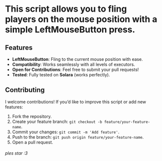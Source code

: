 # This script allows you to fling players on the mouse position with a simple **LeftMouseButton** press. 

## Features
- **LeftMouseButton**: Fling to the current mouse position with ease.
- **Compatibility**: Works seamlessly with all levels of executors.
- **Open for Contributions**: Feel free to submit your pull requests!
- **Tested**: Fully tested on **Solara** (works perfectly).

## Contributing
I welcome contributions! If you’d like to improve this script or add new features:
1. Fork the repository.
2. Create your feature branch: `git checkout -b feature/your-feature-name`.
3. Commit your changes: `git commit -m 'Add feature'`.
4. Push to the branch: `git push origin feature/your-feature-name`.
5. Open a pull request.



###### ples star :3
